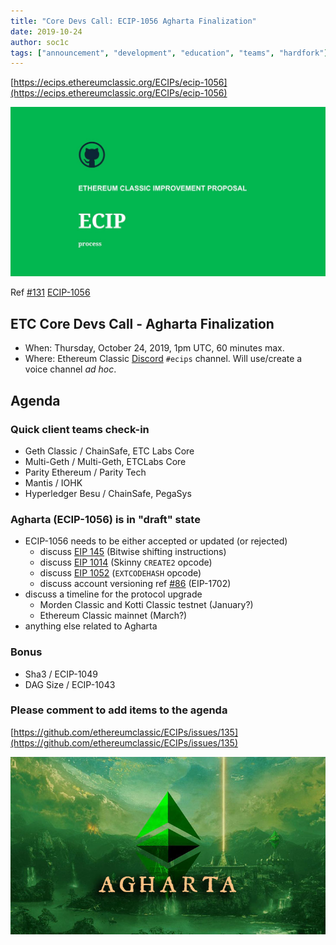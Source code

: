 ```yaml
---
title: "Core Devs Call: ECIP-1056 Agharta Finalization"
date: 2019-10-24
author: soc1c
tags: ["announcement", "development", "education", "teams", "hardfork"]
---
```


[https://ecips.ethereumclassic.org/ECIPs/ecip-1056](https://ecips.ethereumclassic.org/ECIPs/ecip-1056)

![ETC Core Devs Call - Agharta Finalization](./ethereum_classic_ecip_wallpaper.png)

Ref [#131](https://github.com/ethereumclassic/ECIPs/issues/131) [ECIP-1056](https://github.com/ethereumclassic/ECIPs/blob/master/_specs/ecip-1056.md)

## ETC Core Devs Call - Agharta Finalization

* When: Thursday, October 24, 2019, 1pm UTC, 60 minutes max.
* Where: Ethereum Classic [Discord](https://discord.gg/dwxb6nf) `#ecips` channel. Will use/create a voice channel *ad hoc*.

## Agenda

### Quick client teams check-in

* Geth Classic / ChainSafe, ETC Labs Core
* Multi-Geth / Multi-Geth, ETCLabs Core
* Parity Ethereum / Parity Tech
* Mantis / IOHK
* Hyperledger Besu / ChainSafe, PegaSys

### Agharta (ECIP-1056) is in "draft" state

* ECIP-1056 needs to be either accepted or updated (or rejected)
    * discuss [EIP 145](https://eips.ethereum.org/EIPS/eip-145) (Bitwise shifting instructions)
    * discuss [EIP 1014](https://eips.ethereum.org/EIPS/eip-1014) (Skinny `CREATE2` opcode)
    * discuss [EIP 1052](https://eips.ethereum.org/EIPS/eip-1052) (`EXTCODEHASH` opcode)
    * discuss account versioning ref [#86](https://github.com/ethereumclassic/ECIPs/pull/86) (EIP-1702)
* discuss a timeline for the protocol upgrade
    * Morden Classic and Kotti Classic testnet (January?)
    * Ethereum Classic mainnet (March?)
* anything else related to Agharta

### Bonus

* Sha3 / ECIP-1049
* DAG Size / ECIP-1043

### Please comment to add items to the agenda

[https://github.com/ethereumclassic/ECIPs/issues/135](https://github.com/ethereumclassic/ECIPs/issues/135)

![ETC Core Devs Call - Agharta Finalization](./agharta-banner.jpg)
